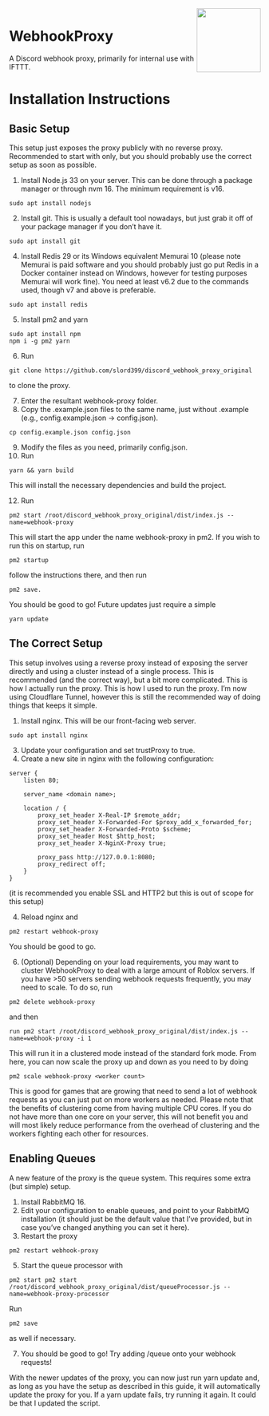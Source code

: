 <img src="/public/img/logo.svg" width="128" align="right">

# WebhookProxy
A Discord webhook proxy, primarily for internal use with IFTTT.

# Installation Instructions
## Basic Setup

This setup just exposes the proxy publicly with no reverse proxy. Recommended to start with only, but you should probably use the correct setup as soon as possible.

1. Install Node.js 33 on your server. This can be done through a package manager or through nvm 16. The minimum requirement is v16.
```
sudo apt install nodejs
```
2. Install git. This is usually a default tool nowadays, but just grab it off of your package manager if you don’t have it.
```
sudo apt install git
```
4. Install Redis 29 or its Windows equivalent Memurai 10 (please note Memurai is paid software and you should probably just go put Redis in a Docker container instead on Windows, however for testing purposes Memurai will work fine). You need at least v6.2 due to the commands used, though v7 and above is preferable.
```
sudo apt install redis
```
5.  Install pm2 and yarn
```
sudo apt install npm
npm i -g pm2 yarn
```
6.  Run
```
git clone https://github.com/slord399/discord_webhook_proxy_original
```
to clone the proxy.

7.  Enter the resultant webhook-proxy folder.
8.  Copy the .example.json files to the same name, just without .example (e.g., config.example.json → config.json).
   ```
cp config.example.json config.json
```
9.  Modify the files as you need, primarily config.json.
10.  Run
```
yarn && yarn build
```
This will install the necessary dependencies and build the project.

12.  Run
```
pm2 start /root/discord_webhook_proxy_original/dist/index.js --name=webhook-proxy
```
 This will start the app under the name webhook-proxy in pm2.
     If you wish to run this on startup, run 
```
pm2 startup
```
follow the instructions there, and then run
```
pm2 save.
```
   You should be good to go! 
   Future updates just require a simple 
```
yarn update
```

## The Correct Setup

This setup involves using a reverse proxy instead of exposing the server directly and using a cluster instead of a single process. This is recommended (and the correct way), but a bit more complicated. This is how I actually run the proxy. This is how I used to run the proxy. I’m now using Cloudflare Tunnel, however this is still the recommended way of doing things that keeps it simple.

1.  Install nginx. This will be our front-facing web server.
```
sudo apt install nginx
```
3.  Update your configuration and set trustProxy to true.
4.  Create a new site in nginx with the following configuration:
```
server {
    listen 80;

    server_name <domain name>;

    location / {
        proxy_set_header X-Real-IP $remote_addr;
        proxy_set_header X-Forwarded-For $proxy_add_x_forwarded_for;
        proxy_set_header X-Forwarded-Proto $scheme;
        proxy_set_header Host $http_host;
        proxy_set_header X-NginX-Proxy true;

        proxy_pass http://127.0.0.1:8080;
        proxy_redirect off;
    }
}
```
(it is recommended you enable SSL and HTTP2 but this is out of scope for this setup)

4.  Reload nginx and
```
pm2 restart webhook-proxy
```
You should be good to go.

6.  (Optional) Depending on your load requirements, you may want to cluster WebhookProxy to deal with a large amount of Roblox servers. If you have >50 servers sending webhook requests frequently, you may need to scale. To do so, run
   ```
pm2 delete webhook-proxy
```
and then 
```
run pm2 start /root/discord_webhook_proxy_original/dist/index.js --name=webhook-proxy -i 1
```
This will run it in a clustered mode instead of the standard fork mode.
        From here, you can now scale the proxy up and down as you need to by doing 
 ```
pm2 scale webhook-proxy <worker count>
 ```
This is good for games that are growing that need to send a lot of webhook requests as you can just put on more workers as needed.
Please note that the benefits of clustering come from having multiple CPU cores. 
If you do not have more than one core on your server, this will not benefit you and will most likely reduce performance from the overhead of clustering and the workers fighting each other for resources.

## Enabling Queues

A new feature of the proxy is the queue system. This requires some extra (but simple) setup.

1.  Install RabbitMQ 16.
2.  Edit your configuration to enable queues, and point to your RabbitMQ installation (it should just be the default value that I’ve provided, but in case you’ve changed anything you can set it here).
3.   Restart the proxy
```
pm2 restart webhook-proxy
```
5.  Start the queue processor with
```
pm2 start pm2 start /root/discord_webhook_proxy_original/dist/queueProcessor.js --name=webhook-proxy-processor
```
Run
```
pm2 save
```
as well if necessary.

7.  You should be good to go! Try adding /queue onto your webhook requests!

With the newer updates of the proxy, you can now just run yarn update and, as long as you have the setup as described in this guide, it will automatically update the proxy for you. If a yarn update fails, try running it again. It could be that I updated the script.
